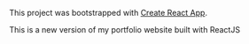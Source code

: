 This project was bootstrapped with [Create React App](https://github.com/facebook/create-react-app).

This is a new version of my portfolio website built with ReactJS


